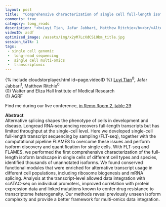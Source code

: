 ```yaml
---
layout: post
title:  "Comprehensive characterization of single cell full-length isoforms in human and mouse with long-read sequencing"
comments: true
category: long_reads
description: "<b>Luyi Tian, Jafar Jabbari, Matthew Ritchie</b><br/>Alternative splicing shapes the phenotype of cells..."
videoID: asdf
optimized_image: /assets/img/x2yM7LcXdCSi0bm_title.jpg
session_talk: 1
tags:
 - single cell genomic
 -  long-read sequencing
 -  single cell multi-omics
 -  transcriptomic
---
```

{% include cloudstorplayer.html id=page.videoID %}
<u>Luyi Tian</u><sup>0</sup>, Jafar Jabbari<sup>1</sup>, Matthew Ritchie<sup>0</sup><br/>
\(0\) Walter and Eliza Hall Institute of Medical Research<br/>
\(1\) AGRF

Find me during our live conference, [in Remo Room 2, table 29](https://remo.co)

<b>Abstract</b><br/>
Alternative splicing shapes the phenotype of cells in development and disease. Longread RNA-sequencing recovers full-length transcripts but has limited throughput at the single-cell level. Here we developed single-cell full-length transcript sequencing by sampling \(FLT-seq\), together with the computational pipeline FLAMES to overcome these issues and perform isoform discovery and quantification for single cells. With FLT-seq and FLAMES, we performed the first comprehensive characterization of the full-length isoform landscape in single cells of different cell types and species, identified thousands of unannotated isoforms. We found conserved functional modules that were enriched for alternative transcript usage in different cell populations, including ribosome biogenesis and mRNA splicing. Analysis at the transcript-level allowed data integration with scATAC-seq on individual promoters, improved correlation with protein expression data and linked mutations known to confer drug resistance to transcriptome heterogeneity. Our methods reveal previously unseen isoform complexity and provide a better framework for multi-omics data integration.
